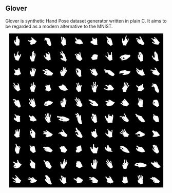 ## Glover

Glover is synthetic Hand Pose dataset generator written in plain C.
It aims to be regarded as a modern alternative to the MNIST.

<p align="center">
  <img src="https://github.com/Cryst4L/Glover/blob/main/hands.png"/>
</p>



